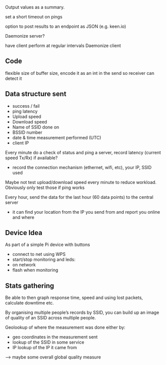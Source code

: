 Output values as a summary.

set a short timeout on pings

option to post results to an endpoint as JSON (e.g. keen.io)

Daemonize server?

have client perform at regular intervals
Daemonize client

## Code
flexible size of buffer size, encode it as an int in the send so receiver can detect it

## Data structure sent
- success / fail
- ping latency
- Upload speed
- Download speed
- Name of SSID done on
- BSSID number
- date & time measurement performed (UTC)
- client IP

Every minute do a check of status and ping a server, record latency (current speed Tx/Rx) if available?
- record the connection mechanism (ethernet, wifi, etc), your IP, SSID used 

Maybe not test upload/download speed every minute to reduce workload.
Obviously only test those if ping works

Every hour, send the data for the last hour (60 data points) to the central server
- it can find your location from the IP you send from and report you online and where

## Device Idea
As part of a simple Pi device with buttons
- connect to net using WPS
- start/stop monitoring
and leds:
- on network
- flash when monitoring

## Stats gathering
Be able to then graph response time, speed and using lost packets, calculate downtime etc.

By organising multiple people’s records by SSID, you can build up an image of quality of an SSID across multiple people.

Geolookup of where the measurement was done either by:
- geo coordinates in the measurement sent
- lookup of the SSID in some service
- IP lookup of the IP it came from

—> maybe some overall global quality measure
